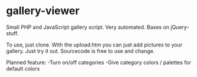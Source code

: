 gallery-viewer
==============

Small PHP and JavaScript gallery script. Very automated. Bases on jQuery-stuff.

To use, just clone. With the upload.htm you can just add pictures to your gallery.
Just try it out. Sourcecode is free to use and change.

Planned feature:
-Turn on/off categories
-Give category colors / palettes for default colors

